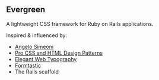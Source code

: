 Evergreen
---------

A lightweight CSS framework for Ruby on Rails applications.

Inspired & influenced by:

* [Angelo Simeoni](http://cssboy.com)
* [Pro CSS and HTML Design Patterns](http://cssdesignpatterns.com)
* [Elegant Web Typography](http://scribd.com/doc/69368/Elegant-Web-Typography)
* [Formtastic](http://gthub.com/justinfrench/formtastic)
* The Rails scaffold


